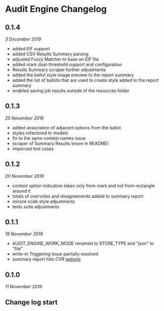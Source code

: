 # Audit Engine Changelog

## 0.1.4
_3 December 2019_

- added EIF support
- added CSV Results Summary parsing
- adjusted Fuzzy Matcher to base on EIF file
- added mark dual-threshold support and configuration
- Results Summary scraper further adjustments
- added the ballot style image preview to the report summary
- added the list of ballots that are used to create style added to the report summary
- enabled saving job results outside of the resources folder


## 0.1.3
_25 November 2019_

- added association of adjacent options from the ballot 
- styles refactored to models
- fix to the same contest names issue
- scraper of Summary Results (more in README)
- imporved test cases


## 0.1.2
_20 November 2019_

- contest option indication taken only from mark and not from rectangle around it 
- totals of overvotes and disagreements added to summary report
- minore code style adjustments
- tests suite adjustments


## 0.1.1
_18 November 2019_

- AUDIT_ENGINE_WORK_MODE renamed to STORE_TYPE and "json" to "file"
- write-in Triggering issue partially resolved
- summary report lists CVR [options](https://jumpshare.com/v/cK4YfF0NY1flMX9quv2p)


## 0.1.0
_11 November 2019_

Change log start
---
